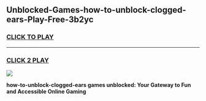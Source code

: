 
## Unblocked-Games-how-to-unblock-clogged-ears-Play-Free-3b2yc
<h3>
<a href="https://premium76.site?title=how-to-unblock-clogged-ears&ref=23A">CLICK TO PLAY</a></h3>
<hr>

<h3>
<a href="https://premium76.site?title=how-to-unblock-clogged-ears&ref=23A">CLICK 2 PLAY</a>
  
</h3>

<a href="https://premium76.site?title=how-to-unblock-clogged-ears&ref=23A"><img src="https://clearcache.store/games.png"></a>


**how-to-unblock-clogged-ears games unblocked: Your Gateway to Fun and Accessible Online Gaming**
